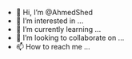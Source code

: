 - 👋 Hi, I’m @AhmedShed
- 👀 I’m interested in ...
- 🌱 I’m currently learning ...
- 💞️ I’m looking to collaborate on ...
- 📫 How to reach me ...

<!---
AhmedShed/AhmedShed is a ✨ special ✨ repository because its `README.md` (this file) appears on your GitHub profile.
You can click the Preview link to take a look at your changes.
--->
